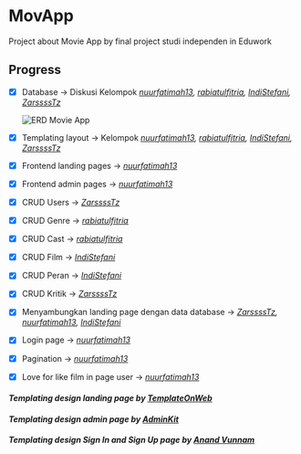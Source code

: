 # **MovApp**

Project about Movie App by final project studi independen in Eduwork

## **Progress**

- [x] Database -> Diskusi Kelompok _[nuurfatimah13](https://github.com/nuurfatimah13), [rabiatulfitria](https://github.com/rabiatulfitria), [IndiStefani](https://github.com/IndiStefani), [ZarssssTz](https://github.com/ZarssssTz)_

  ![ERD Movie App](https://media.discordapp.net/attachments/894919708938223657/1120998283079340093/erd_movieapp.jpg)

- [x] Templating layout -> Kelompok _[nuurfatimah13](https://github.com/nuurfatimah13), [rabiatulfitria](https://github.com/rabiatulfitria), [IndiStefani](https://github.com/IndiStefani), [ZarssssTz](https://github.com/ZarssssTz)_
- [x] Frontend landing pages -> _[nuurfatimah13](https://github.com/nuurfatimah13)_
- [x] Frontend admin pages -> _[nuurfatimah13](https://github.com/nuurfatimah13)_
- [x] CRUD Users -> _[ZarssssTz](https://github.com/ZarssssTz)_
- [x] CRUD Genre -> _[rabiatulfitria](https://github.com/rabiatulfitria)_
- [x] CRUD Cast -> _[rabiatulfitria](https://github.com/rabiatulfitria)_
- [x] CRUD Film -> _[IndiStefani](https://github.com/IndiStefani)_
- [x] CRUD Peran -> _[IndiStefani](https://github.com/IndiStefani)_
- [x] CRUD Kritik -> _[ZarssssTz](https://github.com/ZarssssTz)_
- [x] Menyambungkan landing page dengan data database -> _[ZarssssTz](https://github.com/ZarssssTz), [nuurfatimah13](https://github.com/nuurfatimah13), [IndiStefani](https://github.com/IndiStefani)_
- [x] Login page -> _[nuurfatimah13](https://github.com/nuurfatimah13)_
- [x] Pagination -> _[nuurfatimah13](https://github.com/nuurfatimah13)_
- [x] Love for like film in page user -> _[nuurfatimah13](https://github.com/nuurfatimah13)_

#### _Templating design landing page by [TemplateOnWeb](www.templateonweb.com)_

#### _Templating design admin page by [AdminKit](adminkit.io)_

#### _Templating design Sign In and Sign Up page by [Anand Vunnam](https://bbbootstrap.com/snippets/bootstrap-5-login-form-using-neomorphism-89456141)_
